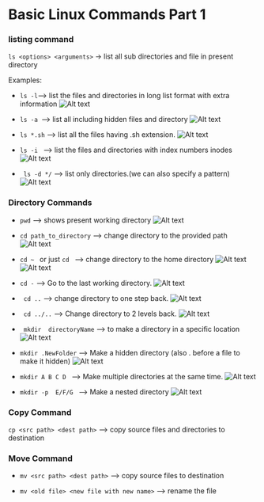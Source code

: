 # Basic Linux Commands Part 1

### listing command
```ls <options> <arguments>``` -> list all sub directories and file in present directory

Examples:

- ``` ls -l ```--> list the files and directories in long list format with extra information
![Alt text](images/ls%20-l.png)

- ```ls -a ```--> list all including hidden files and directory
![Alt text](images/ls%20-a.png)

- ```ls *.sh``` --> list all the files having .sh extension.
![Alt text](images/ls%20*.sh.png)

- ```ls -i ``` --> list the files and directories with index numbers inodes
![Alt text](images/ls%20-i.png)

- ``` ls -d */``` --> list only directories.(we can also specify a pattern)
![Alt text](images/dir%20listing.png)

### Directory Commands
- ```pwd``` --> shows present working directory
![Alt text](images/pwd.png)

- ```cd path_to_directory``` --> change directory to the provided path
![Alt text](images/cd%20path_to_directory.png)

- ```cd ~ ``` or just  ```cd ``` --> change directory to the home directory
![Alt text](images/cd%20~.png)
![Alt text](images/cd.png)

- ``` cd - ``` --> Go to the last working directory.
![Alt text](images/cd%20-.png)

- ``` cd ..``` --> change directory to one step back.
![Alt text](images/cd%20...png)


- ``` cd ../..``` --> Change directory to 2 levels back.
![Alt text](images/go%20to%20back%202%20dir.png)

- ``` mkdir  directoryName``` --> to make a directory in a specific location
![Alt text](images/mkdir%20dirName.png)

- ``` mkdir .NewFolder ``` --> Make a hidden directory (also . before a file to make it hidden)
![Alt text](images/hiddenFolder.png)

- ```mkdir A B C D ``` --> Make multiple directories at the same time.
![Alt text](images/multiple%20directories.png)

- ```mkdir -p  E/F/G ``` --> Make a nested directory
![Alt text](images/nested%20directories.png)

### Copy Command
```cp <src path> <dest path>``` --> copy source files and directories to destination

### Move Command
- ```mv <src path> <dest path>``` --> copy source files to destination

- ```mv <old file> <new file with new name>``` --> rename the file